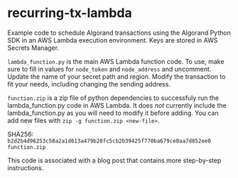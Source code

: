 # recurring-tx-lambda
Example code to schedule Algorand transactions using the Algorand Python SDK in an AWS Lambda execution environment. Keys are stored in AWS Secrets Manager.

`lambda_function.py` is the main AWS Lambda function code. To use, make sure to fill in values for `node_token` and `node_address` and uncomment. Update the name of your secret path and region. Modify the transaction to fit your needs, including changing the sending address.

`function.zip` is a zip file of python dependencies to successfuly run the lambda_function.py code in AWS Lambda. It does _not_ currently include the lambda_function.py as you will need to modify it before adding. You can add new files with `zip -g function.zip <new-file>`.

SHA256: `b2d2b4d96253c58a2a1d613a479b28fc5cb2b39425f770ba679ce0aa7d852ee0  function.zip`

This code is associated with a blog post that contains more step-by-step instructions.

